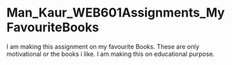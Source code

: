# Man_Kaur_WEB601Assignments_MyFavouriteBooks

I am making this assignment on my favourite Books.
These are only motivational or the books i like. I am making this on educational purpose.